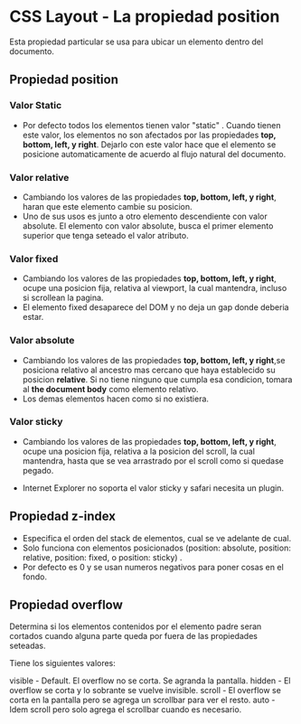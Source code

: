 # CSS Layout - La propiedad position

Esta propiedad particular se usa para ubicar un elemento dentro del documento.

## Propiedad position

### Valor Static

 * Por defecto todos los elementos tienen valor "static" . Cuando tienen este valor, los elementos no son afectados por las propiedades **top, bottom, left, y right**.
Dejarlo con este valor hace que el elemento se posicione automaticamente de acuerdo al flujo natural del documento.

### Valor relative
 * Cambiando los valores de las propiedades **top, bottom, left, y right**, haran que este elemento cambie su posicion.
 * Uno de sus usos es junto a otro elemento descendiente con valor absolute. El elemento con valor absolute, busca el primer elemento superior que tenga seteado el valor atributo.

### Valor fixed
 * Cambiando los valores de las propiedades **top, bottom, left, y right**, ocupe una posicion fija, relativa al viewport, la cual mantendra, incluso si scrollean la pagina.
 * El elemento fixed desaparece del DOM y no deja un gap donde deberia estar.

### Valor absolute
 * Cambiando los valores de las propiedades **top, bottom, left, y right**,se posiciona relativo al ancestro mas cercano que haya establecido su posicion **relative**. Si no tiene ninguno que cumpla esa condicion, tomara al **the document body** como elemento relativo.
 * Los demas elementos hacen como si no existiera.

### Valor sticky
 * Cambiando los valores de las propiedades **top, bottom, left, y right**, ocupe una posicion fija, relativa a la posicion del scroll, la cual mantendra, hasta que se vea arrastrado por el scroll como si quedase pegado.

 * Internet Explorer no soporta el valor sticky y safari necesita un plugin.

## Propiedad z-index

* Especifica el orden del stack de elementos, cual se ve adelante de cual.
* Solo funciona con elementos posicionados (position: absolute, position: relative, position: fixed, o position: sticky) .
* Por defecto es 0 y se usan numeros negativos para poner cosas en el fondo.

## Propiedad overflow
Determina si los elementos contenidos por el elemento padre seran cortados cuando alguna parte queda por fuera de las propiedades seteadas.

Tiene los siguientes valores:

visible - Default. El overflow no se corta. Se agranda la pantalla.
hidden -  El overflow se corta y lo sobrante se vuelve invisible.
scroll - El overflow se corta en la pantalla pero se agrega un scrollbar para ver el resto.
auto - Idem scroll pero solo agrega el scrollbar cuando es necesario.

